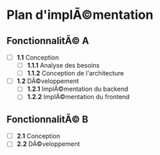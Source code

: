 # Plan d'implÃ©mentation

## FonctionnalitÃ© A

- [ ] **1.1** Conception
  - [ ] **1.1.1** Analyse des besoins
  - [ ] **1.1.2** Conception de l'architecture
- [ ] **1.2** DÃ©veloppement
  - [ ] **1.2.1** ImplÃ©mentation du backend
  - [ ] **1.2.2** ImplÃ©mentation du frontend

## FonctionnalitÃ© B

- [ ] **2.1** Conception
- [ ] **2.2** DÃ©veloppement
